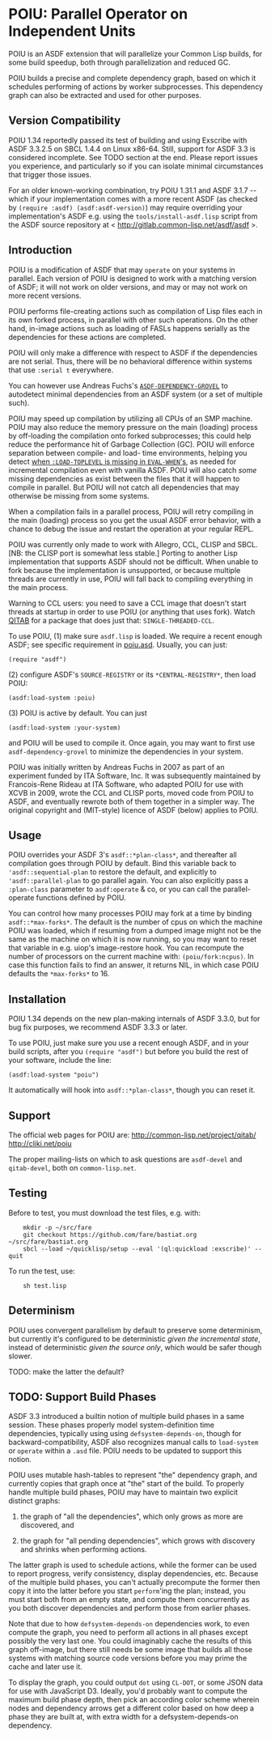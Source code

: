 POIU: Parallel Operator on Independent Units
============================================

POIU is an ASDF extension that will parallelize your Common Lisp builds,
for some build speedup, both through parallelization and reduced GC.

POIU builds a precise and complete dependency graph,
based on which it schedules performing of actions by worker subprocesses.
This dependency graph can also be extracted and used for other purposes.


Version Compatibility
---------------------

POIU 1.34 reportedly passed its test of building and using Exscribe
with ASDF 3.3.2.5 on SBCL 1.4.4 on Linux x86-64.
Still, support for ASDF 3.3 is considered incomplete.
See TODO section at the end.
Please report issues you experience, and particularly so
if you can isolate minimal circumstances that trigger those issues.

For an older known-working combination, try POIU 1.31.1 and ASDF 3.1.7
-- which if your implementation comes with a more recent ASDF
(as checked by `(require :asdf) (asdf:asdf-version)`) may require
overriding your implementation's ASDF e.g. using the `tools/install-asdf.lisp`
script from the ASDF source repository at
< http://gitlab.common-lisp.net/asdf/asdf >.


Introduction
------------

POIU is a modification of ASDF that may `operate` on your systems in parallel.
Each version of POIU is designed to work with a matching version of ASDF;
it will not work on older versions, and
may or may not work on more recent versions.

POIU performs file-creating actions such as compilation of Lisp files
each in its own forked process, in parallel with other such operations.
On the other hand, in-image actions such as loading of FASLs happens serially
as the dependencies for these actions are completed.

POIU will only make a difference with respect to ASDF
if the dependencies are not serial. Thus,
there will be no behavioral difference within
systems that use `:serial t` everywhere.

You can however use Andreas Fuchs's
[`ASDF-DEPENDENCY-GROVEL`](https://gitlab.common-lisp.net/xcvb/asdf-dependency-grovel)
to autodetect minimal dependencies from an ASDF system (or a set of multiple such).

POIU may speed up compilation by utilizing all CPUs of an SMP machine.
POIU may also reduce the memory pressure on the main (loading) process
by off-loading the compilation onto forked subprocesses;
this could help reduce the performance hit of Garbage Collection (GC).
POIU will enforce separation between compile- and load- time environments,
helping you detect
[when `:LOAD-TOPLEVEL` is missing in `EVAL-WHEN`'s](https://fare.livejournal.com/146698.html),
as needed for incremental compilation even with vanilla ASDF.
POIU will also catch *some* missing dependencies as exist between the
files that it will happen to compile in parallel. But POIU will not catch all
dependencies that may otherwise be missing from some systems.

When a compilation fails in a parallel process, POIU will retry compiling
in the main (loading) process so you get the usual ASDF error behavior,
with a chance to debug the issue and restart the operation at your regular REPL.

POIU was currently only made to work with Allegro, CCL, CLISP and SBCL.
[NB: the CLISP port is somewhat less stable.]
Porting to another Lisp implementation that supports ASDF
should not be difficult.
When unable to fork because the implementation is unsupported,
or because multiple threads are currently in use,
POIU will fall back to compiling everything in the main process.

Warning to CCL users: you need to save a CCL image that doesn't start threads
at startup in order to use POIU (or anything that uses fork).
Watch [QITAB](https://common-lisp.net/project/qitab/)
for a package that does just that: `SINGLE-THREADED-CCL`.

To use POIU, (1) make sure `asdf.lisp` is loaded.
We require a recent enough ASDF; see specific requirement in [poiu.asd](poiu.asd).
Usually, you can just:
```
(require "asdf")
```

(2) configure ASDF's `SOURCE-REGISTRY` or its `*CENTRAL-REGISTRY*`,
then load POIU:
```
(asdf:load-system :poiu)
```

(3) POIU is active by default. You can just
```
(asdf:load-system :your-system)
```

and POIU will be used to compile it.
Once again, you may want to first use `asdf-dependency-grovel`
to minimize the dependencies in your system.

POIU was initially written by Andreas Fuchs in 2007
as part of an experiment funded by ITA Software, Inc.
It was subsequently maintained by Francois-Rene Rideau at ITA Software,
who adapted POIU for use with XCVB in 2009,
wrote the CCL and CLISP ports, moved code from POIU to ASDF, and
eventually rewrote both of them together in a simpler way.
The original copyright and (MIT-style) licence of ASDF (below) applies to POIU.


Usage
-----

POIU overrides your ASDF 3's `asdf::*plan-class*`,
and thereafter all compilation goes through POIU by default.
Bind this variable back to `'asdf::sequential-plan` to restore the default,
and explicitly to `'asdf::parallel-plan` to go parallel again.
You can also explicitly pass a `:plan-class` parameter to `asdf:operate` & co,
or you can call the parallel-operate functions defined by POIU.

You can control how many processes POIU may fork at a time
by binding `asdf::*max-forks*`.
The default is the number of cpus on which the machine POIU was loaded,
which if resuming from a dumped image might not be the same as
the machine on which it is now running, so you may want to reset that variable
in e.g. uiop's image-restore hook.
You can recompute the number of processors on the current machine with:
`(poiu/fork:ncpus)`.
In case this function fails to find an answer, it returns NIL,
in which case POIU defaults the `*max-forks*` to 16.


Installation
------------

POIU 1.34 depends on the new plan-making internals of ASDF 3.3.0,
but for bug fix purposes, we recommend ASDF 3.3.3 or later.

To use POIU, just make sure you use a recent enough ASDF,
and in your build scripts, after you `(require "asdf")`
but before you build the rest of your software, include the line:

    (asdf:load-system "poiu")

It automatically will hook into `asdf::*plan-class*`,
though you can reset it.


Support
-------

The official web pages for POIU are:
    <http://common-lisp.net/project/qitab/>
    <http://cliki.net/poiu>

The proper mailing-lists on which to ask questions are
`asdf-devel` and `qitab-devel`, both on `common-lisp.net`.


Testing
-------

Before to test, you must download the test files, e.g. with:
```
    mkdir -p ~/src/fare
    git checkout https://github.com/fare/bastiat.org ~/src/fare/bastiat.org
    sbcl --load ~/quicklisp/setup --eval '(ql:quickload :exscribe)' --quit
```

To run the test, use:
```
    sh test.lisp
```

Determinism
-----------

POIU uses convergent parallelism by default to preserve some determinism, but
currently it's configured to be deterministic *given the incremental state*,
instead of deterministic *given the source only*,
which would be safer though slower.

TODO: make the latter the default?


TODO: Support Build Phases
--------------------------

ASDF 3.3 introduced a builtin notion of multiple build phases in a same session.
These phases properly model system-definition time dependencies,
typically using using `defsystem-depends-on`, though for backward-compatibility,
ASDF also recognizes manual calls to `load-system` or `operate` within a `.asd` file.
POIU needs to be updated to support this notion.

POIU uses mutable hash-tables to represent "the" dependency graph, and
currently copies that graph once at "the" start of the build.
To properly handle multiple build phases,
POIU may have to maintain two explicit distinct graphs:

  1. the graph of "all the dependencies",
     which only grows as more are discovered, and

  2. the graph for "all pending dependencies",
     which grows with discovery and shrinks when performing actions.

The latter graph is used to schedule actions, while the former can be used
to report progress, verify consistency, display dependencies, etc.
Because of the multiple build phases, you can't actually precompute the former
then copy it into the latter before you start `perform`'ing the plan;
instead, you must start both from an empty state, and compute them concurrently
as you both discover dependencies and perform those from earlier phases.

Note that due to how `defsystem-depends-on` dependencies work,
to even compute the graph, you need to perform all actions in all phases
except possibly the very last one.
You could imaginably cache the results of this graph off-image,
but there still needs be some image that builds all those systems
with matching source code versions before you may prime the cache
and later use it.

To display the graph, you could output `dot` using `CL-DOT`,
or some JSON data for use with JavaScript D3.
Ideally, you'd probably want to compute the maximum build phase depth,
then pick an according color scheme wherein nodes and dependency arrows
get a different color based on how deep a phase they are built at,
with extra width for a defsystem-depends-on dependency.
